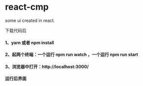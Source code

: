# react-cmp

some ui created in react.

下载代码后

#### 1、yarn 或者 npm install
#### 2、起两个终端：一个运行 npm run watch ，一个运行 npm run start
#### 3、浏览器中打开：http://localhost:3000/

#### 运行后界面


